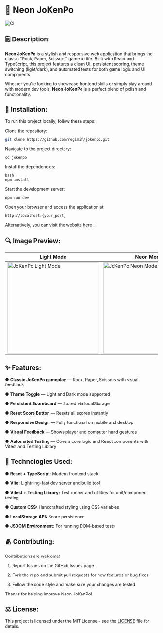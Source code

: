 # 🥋 Neon JoKenPo

![CI](https://github.com/regimif/jokenpo/actions/workflows/ci.yml/badge.svg?branch=main)

## 🗒️ Description:

**Neon JoKenPo** is a stylish and responsive web application that brings the classic "Rock, Paper, Scissors" game to life. Built with React and TypeScript, this project features a clean UI, persistent scoring, theme switching (light/dark), and automated tests for both game logic and UI components.

Whether you're looking to showcase frontend skills or simply play around with modern dev tools, **Neon JoKenPo** is a perfect blend of polish and functionality.

## 🔨 Installation:

To run this project locally, follow these steps:

Clone the repository:

```bash
git clone https://github.com/regimif/jokenpo.git
```

Navigate to the project directory:

```
cd jokenpo
```

Install the dependencies:

```
bash
npm install
```

Start the development server:

```
npm run dev
```

Open your browser and access the application at:

```
http://localhost:{your_port}
```

Alternatively, you can visit the website [here](https://neonjokenpo.com/) .

## 🔍 Image Preview:

| **Light Mode**                                                                                                                     | **Neon Mode**                                                                                                                     |
| ---------------------------------------------------------------------------------------------------------------------------------- | --------------------------------------------------------------------------------------------------------------------------------- |
| <img width="300" alt="JoKenPo Light Mode" src="https://github.com/user-attachments/assets/19151c00-a996-4d97-b089-45e4872b468d" /> | <img width="300" alt="JoKenPo Neon Mode" src="https://github.com/user-attachments/assets/a46c9b90-c491-416f-b145-9af9e8cde322" /> |

## ✨ Features:

● **Classic JoKenPo gameplay** — Rock, Paper, Scissors with visual feedback

● **Theme Toggle** — Light and Dark mode supported

● **Persistent Scoreboard** — Stored via localStorage

● **Reset Score Button** — Resets all scores instantly

● **Responsive Design** — Fully functional on mobile and desktop

● **Visual Feedback** — Shows player and computer hand gestures

● **Automated Testing** — Covers core logic and React components with Vitest and Testing Library

## 🧪 Technologies Used:

● **React + TypeScript:** Modern frontend stack

● **Vite:** Lightning-fast dev server and build tool

● **Vitest + Testing Library:** Test runner and utilities for unit/component testing

● **Custom CSS:** Handcrafted styling using CSS variables

● **LocalStorage API:** Score persistence

● **JSDOM Environment:** For running DOM-based tests

## 🫂 Contributing:

Contributions are welcome!

1. Report Issues on the GitHub Issues page

2. Fork the repo and submit pull requests for new features or bug fixes

3. Follow the code style and make sure your changes are tested

Thanks for helping improve Neon JoKenPo!

## ⚖️ License:

This project is licensed under the MIT License - see the [LICENSE](LICENSE) file for details.
